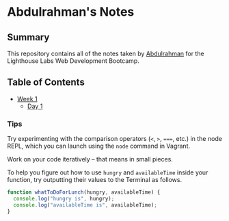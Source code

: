 # Abdulrahman's Notes

## Summary 

This repository contains all of the notes taken by [Abdulrahman](https://github.com/AbdulSaid) for the Lighthouse Labs Web Development Bootcamp.


## Table of Contents
* [Week 1](/Week_1)
  * [Day 1](/Week_1/Day_1)


### Tips
Try experimenting with the comparison operators (`<`, `>`, `===`, etc.) in the node REPL, which you can launch using the `node` command in Vagrant.

Work on your code iteratively – that means in small pieces. 

To help you figure out how to use `hungry` and `availableTime` inside your function, try outputting their values to the Terminal as follows.

```javascript
function whatToDoForLunch(hungry, availableTime) {
  console.log("hungry is", hungry);
  console.log("availableTime is", availableTime);
}
```
